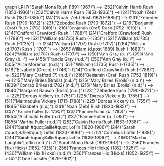 graph LR
I7("Sarah Mona Rush  (1891-1967)") --> I252("Calvin Harris Rush  (1853-1936)")
I252("Calvin Harris Rush  (1853-1936)") --> I241("Noah (Zeb) Rush  (1820-1885)")
I241("Noah (Zeb) Rush  (1820-1885)") --> I231("Zebedee Rush  (1790-1872)")
I231("Zebedee Rush  (1790-1872)") --> I216("Benjamin (Craf) Rush  (1752-1819)")
I216("Benjamin (Craf) Rush  (1752-1819)") --> I214("Crafford (Crawford) Rush  (-1788)")
I214("Crafford (Crawford) Rush  (-1788)") --> I521("William (d.1735) Rush  (-1735)")
I521("William (d.1735) Rush  (-1735)") --> I264("William (d.1707) Rush  (-1707)")
I264("William (d.1707) Rush  (-1707)") --> I265("William (d.post 1689) Rush  (-1689)")
I264("William (d.1707) Rush  (-1707)") --> I350("Ann Gray  (b. )")
I350("Ann Gray  (b. )") --> I455("Francis Gray  (n.d.)")
I350("Ann Gray  (b. )") --> I505("Alice Moreman  (n.d.)")
I521("William (d.1735) Rush  (-1735)") --> I518("Elizabeth (Green)  (-1746)")
I214("Crafford (Crawford) Rush  (-1788)") --> I522("Mary Crafford (?)  (n.d.)")
I216("Benjamin (Craf) Rush  (1752-1819)") --> I215("Mary Briles (Broils)  (n.d.)")
I215("Mary Briles (Broils)  (n.d.)") --> I1839("Conrad Briles (d.1782)  (n.d.)")
I215("Mary Briles (Broils)  (n.d.)") --> I1840("Margaret Rausch (Rush)  (n.d.)")
I231("Zebedee Rush  (1790-1872)") --> I225("Dorcas Vickery  (b. 1755)")
I225("Dorcas Vickery  (b. 1755)") --> I511("Marmaduke Vickery  (1715-1788)")
I225("Dorcas Vickery  (b. 1755)") --> I1845("Elizabeth   (n.d.)")
I241("Noah (Zeb) Rush  (1820-1885)") --> I237("Fannie Fuller  (b. 1795)")
I237("Fannie Fuller  (b. 1795)") --> I1854("Archibald Fuller  (n.d.)")
I237("Fannie Fuller  (b. 1795)") --> I1855("Martha Fuller  (n.d.)")
I252("Calvin Harris Rush  (1853-1936)") --> I244("Sarah #quot;Sallie#quot; Loflin  (1820-1906)")
I244("Sarah #quot;Sallie#quot; Loflin  (1820-1906)") --> I512("Cornelius Loflin  (-1838)")
I244("Sarah #quot;Sallie#quot; Loflin  (1820-1906)") --> I1860("Martha Laughlin\Loflin  (n.d.)")
I7("Sarah Mona Rush  (1891-1967)") --> I256("Frances Hix (Hicks)  (1852-1925)")
I256("Frances Hix (Hicks)  (1852-1925)") --> I430("William Hix (Hicks)  (n.d.)")
I256("Frances Hix (Hicks)  (1852-1925)") --> I421("Jane Lassiter  (1829-1902)")